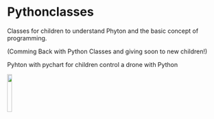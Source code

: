 # Pythonclasses
Classes for children to understand Phyton and the basic concept of programming.

(Comming Back with Python Classes and giving soon to new children!)

Pyhton with pychart for children control a drone with Python

<div>
 <img style="width: 15%;height:15%;" src="https://i0.wp.com/junilearning.com/wp-content/uploads/2020/06/python-programming-language.webp?fit=800%2C800&ssl=1">
 </div>
 
